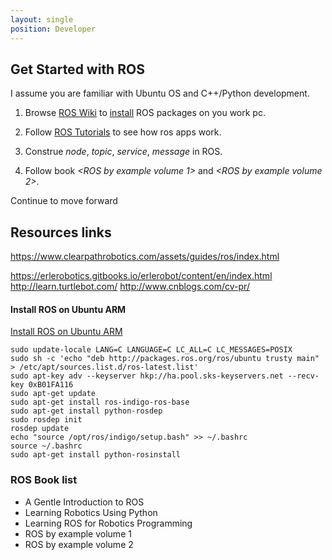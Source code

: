 ```yaml
---
layout: single
position: Developer
---
```


## Get Started with ROS

I assume you are familiar with Ubuntu OS and C++/Python development.

1. Browse [ROS Wiki](http://wiki.ros.org/) to [install](http://wiki.ros.org/ROS/Installation) ROS packages on you work pc.

2. Follow [ROS Tutorials](http://wiki.ros.org/ROS/Tutorials) to see how ros apps work.

3. Construe *node*, *topic*, *service*, *message* in ROS.

4. Follow book *<ROS by example volume 1>* and *<ROS by example volume 2>*.

Continue to move forward

## Resources links


https://www.clearpathrobotics.com/assets/guides/ros/index.html

https://erlerobotics.gitbooks.io/erlerobot/content/en/index.html
http://learn.turtlebot.com/
http://www.cnblogs.com/cv-pr/

#### Install ROS on Ubuntu ARM


[Install ROS on Ubuntu ARM](http://wiki.ros.org/indigo/Installation/UbuntuARM)

	sudo update-locale LANG=C LANGUAGE=C LC_ALL=C LC_MESSAGES=POSIX
	sudo sh -c 'echo "deb http://packages.ros.org/ros/ubuntu trusty main" > /etc/apt/sources.list.d/ros-latest.list'
	sudo apt-key adv --keyserver hkp://ha.pool.sks-keyservers.net --recv-key 0xB01FA116
	sudo apt-get update
	sudo apt-get install ros-indigo-ros-base
	sudo apt-get install python-rosdep
	sudo rosdep init
	rosdep update
	echo "source /opt/ros/indigo/setup.bash" >> ~/.bashrc
	source ~/.bashrc
	sudo apt-get install python-rosinstall


### ROS Book list

* A Gentle Introduction to ROS
* Learning Robotics Using Python
* Learning ROS for Robotics Programming
* ROS by example volume 1
* ROS by example volume 2